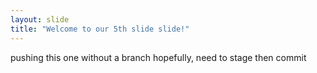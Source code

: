 ```yaml
---
layout: slide
title: "Welcome to our 5th slide slide!"
---
```

pushing this one without a branch hopefully, need to stage then commit